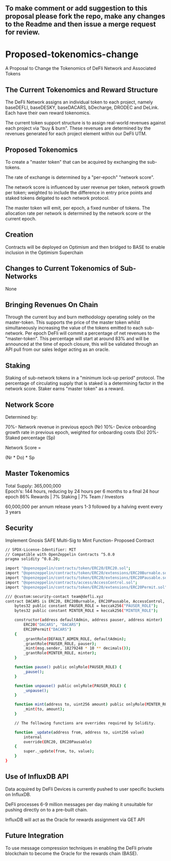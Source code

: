 ## To make comment or add suggestion to this proposal please fork the repo, make any changes to the Readme and then issue a merge request for review.


# Proposed-tokenomics-change

A Proposal to Change the Tokenomics of DeFli Network and Associated Tokens 

## The Current Tokenomics and Reward Structure 

The DeFli Network assigns an individual token to each project, namely baseDEFLI, baseDESKY, baseDACARS, bDecharge, DRODEC and DeLink. Each have their own reward tokenomics. 

The current token support structure is to assign real-world revenues against each project via "buy & burn". These revenues are determined by the revenues generated for each project 
element within our DeFli UTM. 

## Proposed Tokenomics 

To create a "master token" that can be acquired by exchanging the sub-tokens. 

The rate of exchange is determined by a "per-epoch" "network score". 

The network score is influenced by user revenue per token, network growth per token; weighted to include the difference in entry price points and staked tokens delgated to each network protocol. 

The master token will emit, per epoch, a fixed number of tokens. The allocation rate per network is determined by the network score or the current epoch. 

## Creation 

Contracts will be deployed on Optimism and then bridged to BASE to enable inclusion in the Optimism Superchain

## Changes to Current Tokenomics of Sub-Networks 

None

## Bringing Revenues On Chain 

Through the current buy and burn methodology operating solely on the master-token. This supports the price of the master token whilst simultaneously increasing the value of the tokens emitted to each sub-network. Per epoch DeFli will 
commit a percentage of net revenues to the "master-token". This percentage will start at around 83% and will be announced at the time of epoch closure, this will be validated through an API pull from our sales ledger acting as an oracle.

## Staking 

Staking of sub-network tokens in a "minimum lock-up period" protocol. The percentage of circulating supply that is staked is a determining factor in the network score. Staker earns "master token" as a reward.

## Network Score 

Determined by: 

70%- Network revenue in previous epoch (Nr)
10%- Device onboarding growth rate in previous epoch, weighted for onboarding costs (Do)
20%- Staked percentage (Sp)  

Network Score =  

(Nr * Do) * Sp

## Master Tokenomics 

Total Supply: 365,000,000  
Epoch's: 144 hours, reducing by 24 hours per 6 months to a final 24 hour epoch
86% Rewards | 7% Staking | 7% Team / Investors  

60,000,000 per annum release years 1-3 followed by a halving event every 3 years

## Security 

Implement Gnosis SAFE Multi-Sig to Mint Function- Proposed Contract 

```bash
// SPDX-License-Identifier: MIT
// Compatible with OpenZeppelin Contracts ^5.0.0
pragma solidity ^0.8.20;

import "@openzeppelin/contracts/token/ERC20/ERC20.sol";
import "@openzeppelin/contracts/token/ERC20/extensions/ERC20Burnable.sol";
import "@openzeppelin/contracts/token/ERC20/extensions/ERC20Pausable.sol";
import "@openzeppelin/contracts/access/AccessControl.sol";
import "@openzeppelin/contracts/token/ERC20/extensions/ERC20Permit.sol";

/// @custom:security-contact team@defli.xyz
contract DACARS is ERC20, ERC20Burnable, ERC20Pausable, AccessControl, ERC20Permit {
    bytes32 public constant PAUSER_ROLE = keccak256("PAUSER_ROLE");
    bytes32 public constant MINTER_ROLE = keccak256("MINTER_ROLE");

    constructor(address defaultAdmin, address pauser, address minter)
        ERC20("DACARS", "DACARS")
        ERC20Permit("DACARS")
    {
        _grantRole(DEFAULT_ADMIN_ROLE, defaultAdmin);
        _grantRole(PAUSER_ROLE, pauser);
        _mint(msg.sender, 18279248 * 10 ** decimals());
        _grantRole(MINTER_ROLE, minter);
    }

    function pause() public onlyRole(PAUSER_ROLE) {
        _pause();
    }

    function unpause() public onlyRole(PAUSER_ROLE) {
        _unpause();
    }

    function mint(address to, uint256 amount) public onlyRole(MINTER_ROLE) {
        _mint(to, amount);
    }

    // The following functions are overrides required by Solidity.

    function _update(address from, address to, uint256 value)
        internal
        override(ERC20, ERC20Pausable)
    {
        super._update(from, to, value);
    }
}
```

## Use of InfluxDB API 

Data acquired by DeFli Devices is currently pushed to user specific buckets on InfluxDB. 

DeFli processes 6-9 million messages per day making it unsuitable for pushing directly on to a pre-built chain. 

InfluxDB will act as the Oracle for rewards assignment via GET API 

## Future Integration 

To use message compression techniques in enabling the DeFli private blockchain to become the Oracle for the rewards chain (BASE).




